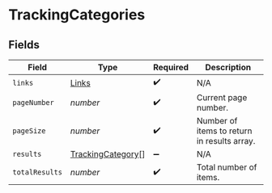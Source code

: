# TrackingCategories


## Fields

| Field                                                         | Type                                                          | Required                                                      | Description                                                   |
| ------------------------------------------------------------- | ------------------------------------------------------------- | ------------------------------------------------------------- | ------------------------------------------------------------- |
| `links`                                                       | [Links](../../models/shared/links.md)                         | :heavy_check_mark:                                            | N/A                                                           |
| `pageNumber`                                                  | *number*                                                      | :heavy_check_mark:                                            | Current page number.                                          |
| `pageSize`                                                    | *number*                                                      | :heavy_check_mark:                                            | Number of items to return in results array.                   |
| `results`                                                     | [TrackingCategory](../../models/shared/trackingcategory.md)[] | :heavy_minus_sign:                                            | N/A                                                           |
| `totalResults`                                                | *number*                                                      | :heavy_check_mark:                                            | Total number of items.                                        |